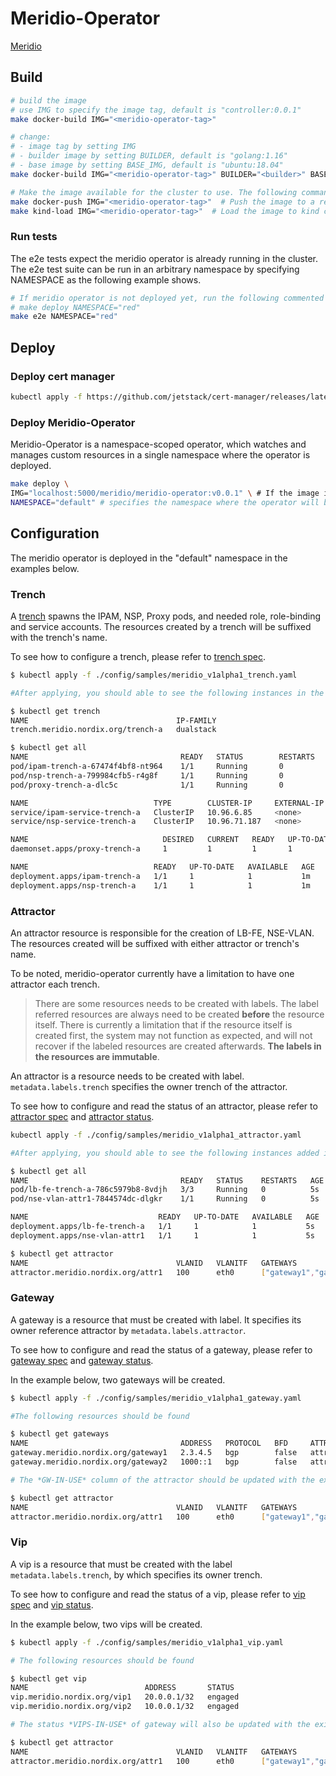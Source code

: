 # Meridio-Operator

[Meridio](https://github.com/Nordix/Meridio)

## Build

```bash
# build the image
# use IMG to specify the image tag, default is "controller:0.0.1"
make docker-build IMG="<meridio-operator-tag>"

# change:
# - image tag by setting IMG
# - builder image by setting BUILDER, default is "golang:1.16"
# - base image by setting BASE_IMG, default is "ubuntu:18.04"
make docker-build IMG="<meridio-operator-tag>" BUILDER="<builder>" BASE_IMG="<base-image>"

# Make the image available for the cluster to use. The following commands are alternative
make docker-push IMG="<meridio-operator-tag>"  # Push the image to a registry
make kind-load IMG="<meridio-operator-tag>"  # Load the image to kind cluster
```

### Run tests

The e2e tests expect the meridio operator is already running in the cluster.
The e2e test suite can be run in an arbitrary namespace by specifying NAMESPACE
as the following example shows.

```bash
# If meridio operator is not deployed yet, run the following commented command first:
# make deploy NAMESPACE="red"
make e2e NAMESPACE="red"
```

## Deploy

### Deploy cert manager

```bash
kubectl apply -f https://github.com/jetstack/cert-manager/releases/latest/download/cert-manager.yaml
```

### Deploy Meridio-Operator

Meridio-Operator is a namespace-scoped operator, which watches and manages custom resources in a single namespace where the operator is deployed.

```bash
make deploy \
IMG="localhost:5000/meridio/meridio-operator:v0.0.1" \ # If the image is built with a specific tag
NAMESPACE="default" # specifies the namespace where the operator will be deployed, "meridio-operator-system" is used by default
```

## Configuration

The meridio operator is deployed in the "default" namespace in the examples below.

### Trench

A [trench](https://github.com/Nordix/Meridio-Operator/blob/master/config/samples/meridio_v1alpha1_trench.yaml) spawns the IPAM, NSP, Proxy pods, and needed role, role-binding and service accounts. The resources created by a trench will be suffixed with the trench's name.

To see how to configure a trench, please refer to [trench spec](https://pkg.go.dev/github.com/nordix/meridio-operator/api/v1alpha1#TrenchSpec).

```bash
$ kubectl apply -f ./config/samples/meridio_v1alpha1_trench.yaml

#After applying, you should able to see the following instances in the cluster

$ kubectl get trench
NAME                                 IP-FAMILY
trench.meridio.nordix.org/trench-a   dualstack

$ kubectl get all
NAME                                  READY   STATUS        RESTARTS   AGE
pod/ipam-trench-a-67474f4bf8-nt964    1/1     Running       0          1m
pod/nsp-trench-a-799984cfb5-r4g8f     1/1     Running       0          1m
pod/proxy-trench-a-dlc5c              1/1     Running       0          1m

NAME                            TYPE        CLUSTER-IP     EXTERNAL-IP   PORT(S)    AGE
service/ipam-service-trench-a   ClusterIP   10.96.6.85     <none>        7777/TCP   1m
service/nsp-service-trench-a    ClusterIP   10.96.71.187   <none>        7778/TCP   1m

NAME                              DESIRED   CURRENT   READY   UP-TO-DATE   AVAILABLE   NODE SELECTOR   AGE
daemonset.apps/proxy-trench-a     1         1         1       1            1           <none>          1m

NAME                            READY   UP-TO-DATE   AVAILABLE   AGE
deployment.apps/ipam-trench-a   1/1     1            1           1m
deployment.apps/nsp-trench-a    1/1     1            1           1m
```

### Attractor

An attractor resource is responsible for  the creation of LB-FE, NSE-VLAN. The resources created will be suffixed with either attractor or trench's name.

To be noted, meridio-operator currently have a limitation to have one attractor each trench.

> There are some resources needs to be created with labels. The label referred resources are always need to be created **before** the resource itself. There is currently a limitation that if the resource itself is created first, the system may not function as expected, and will not recover if the labeled resources are created afterwards.
> **The labels in the resources are immutable**.

An attractor is a resource needs to be created with label. `metadata.labels.trench` specifies the owner trench of the attractor.

To see how to configure and read the status of an attractor, please refer to [attractor spec](https://pkg.go.dev/github.com/nordix/meridio-operator/api/v1alpha1#AttractorSpec) and [attractor status](https://pkg.go.dev/github.com/nordix/meridio-operator/api/v1alpha1#AttractorStatus).

```bash
kubectl apply -f ./config/samples/meridio_v1alpha1_attractor.yaml

#After applying, you should able to see the following instances added in the cluster

$ kubectl get all
NAME                                  READY   STATUS    RESTARTS   AGE
pod/lb-fe-trench-a-786c5979b8-8vdjh   3/3     Running   0          5s
pod/nse-vlan-attr1-7844574dc-dlgkr    1/1     Running   0          5s

NAME                             READY   UP-TO-DATE   AVAILABLE   AGE
deployment.apps/lb-fe-trench-a   1/1     1            1           5s
deployment.apps/nse-vlan-attr1   1/1     1            1           5s

$ kubectl get attractor
NAME                                 VLANID   VLANITF   GATEWAYS                  GW-IN-USE   VIPS              VIPS-IN-USE   TRENCH     LB-FE
attractor.meridio.nordix.org/attr1   100      eth0      ["gateway1","gateway3"]               ["vip1","vip2"]                 trench-a   engaged

```

### Gateway

A gateway is a resource that must be created with label. It specifies its owner reference attractor by `metadata.labels.attractor`.

To see how to configure and read the status of a gateway, please refer to [gateway spec](https://pkg.go.dev/github.com/nordix/meridio-operator/api/v1alpha1#GatewaySpec) and [gateway status](https://pkg.go.dev/github.com/nordix/meridio-operator/api/v1alpha1#GatewayStatus).

In the example below, two gateways will be created.

```bash
$ kubectl apply -f ./config/samples/meridio_v1alpha1_gateway.yaml

#The following resources should be found

$ kubectl get gateways
NAME                                  ADDRESS   PROTOCOL   BFD     ATTRACTOR   STATUS    MESSAGE
gateway.meridio.nordix.org/gateway1   2.3.4.5   bgp        false   attr1       engaged
gateway.meridio.nordix.org/gateway2   1000::1   bgp        false   attr1       engaged

# The *GW-IN-USE* column of the attractor should be updated with the existing expected gateways. Shown as below

$ kubectl get attractor
NAME                                 VLANID   VLANITF   GATEWAYS                  GW-IN-USE                 VIPS              VIPS-IN-USE   TRENCH     LB-FE
attractor.meridio.nordix.org/attr1   100      eth0      ["gateway1","gateway2"]   ["gateway1","gateway2"]   ["vip1","vip2"]                 trench-a   engaged
```

### Vip

A vip is a resource that must be created with the label `metadata.labels.trench`, by which specifies its owner trench.

To see how to configure and read the status of a vip, please refer to [vip spec](https://pkg.go.dev/github.com/nordix/meridio-operator/api/v1alpha1#VipSpec) and [vip status](https://pkg.go.dev/github.com/nordix/meridio-operator/api/v1alpha1#VipStatus).

In the example below, two vips will be created.

```bash
$ kubectl apply -f ./config/samples/meridio_v1alpha1_vip.yaml

# The following resources should be found

$ kubectl get vip
NAME                          ADDRESS       STATUS
vip.meridio.nordix.org/vip1   20.0.0.1/32   engaged
vip.meridio.nordix.org/vip2   10.0.0.1/32   engaged

# The status *VIPS-IN-USE* of gateway will also be updated with the existing expected vips.

$ kubectl get attractor
NAME                                 VLANID   VLANITF   GATEWAYS                  GW-IN-USE                 VIPS              VIPS-IN-USE       TRENCH     LB-FE
attractor.meridio.nordix.org/attr1   100      eth0      ["gateway1","gateway2"]   ["gateway1","gateway2"]   ["vip1","vip2"]   ["vip1","vip2"]   trench-a   engaged
```
